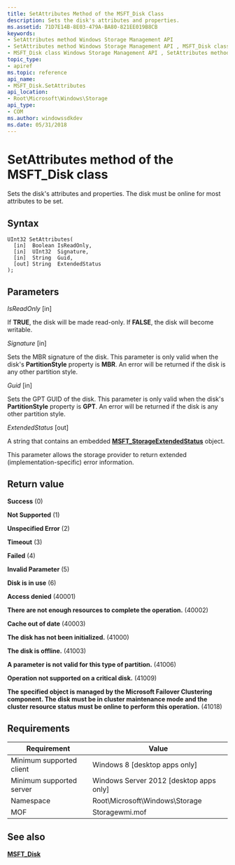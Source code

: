 ```yaml
---
title: SetAttributes Method of the MSFT_Disk Class
description: Sets the disk's attributes and properties.
ms.assetid: 71D7E14B-8E03-479A-BA80-821EE019B8CB
keywords:
- SetAttributes method Windows Storage Management API
- SetAttributes method Windows Storage Management API , MSFT_Disk class
- MSFT_Disk class Windows Storage Management API , SetAttributes method
topic_type:
- apiref
ms.topic: reference
api_name:
- MSFT_Disk.SetAttributes
api_location:
- Root\Microsoft\Windows\Storage
api_type:
- COM
ms.author: windowssdkdev
ms.date: 05/31/2018
---
```


# SetAttributes method of the MSFT\_Disk class

Sets the disk's attributes and properties. The disk must be online for most attributes to be set.

## Syntax


```mof
UInt32 SetAttributes(
  [in]  Boolean IsReadOnly,
  [in]  UInt32  Signature,
  [in]  String  Guid,
  [out] String  ExtendedStatus
);
```



## Parameters

 

*IsReadOnly* \[in\]
 

If **TRUE**, the disk will be made read-only. If **FALSE**, the disk will become writable.

 

*Signature* \[in\]
 

Sets the MBR signature of the disk. This parameter is only valid when the disk's **PartitionStyle** property is **MBR**. An error will be returned if the disk is any other partition style.

 

*Guid* \[in\]
 

Sets the GPT GUID of the disk. This parameter is only valid when the disk's **PartitionStyle** property is **GPT**. An error will be returned if the disk is any other partition style.

 

*ExtendedStatus* \[out\]
 

A string that contains an embedded [**MSFT\_StorageExtendedStatus**](msft-storageextendedstatus.md) object.

This parameter allows the storage provider to return extended (implementation-specific) error information.

 

## Return value

 

**Success** (0)
 

**Not Supported** (1)
 

**Unspecified Error** (2)
 

**Timeout** (3)
 

**Failed** (4)
 

**Invalid Parameter** (5)
 

**Disk is in use** (6)
 

**Access denied** (40001)
 

**There are not enough resources to complete the operation.** (40002)
 

**Cache out of date** (40003)
 

**The disk has not been initialized.** (41000)
 

**The disk is offline.** (41003)
 

**A parameter is not valid for this type of partition.** (41006)
 

**Operation not supported on a critical disk.** (41009)
 

**The specified object is managed by the Microsoft Failover Clustering component. The disk must be in cluster maintenance mode and the cluster resource status must be online to perform this operation.** (41018)
 

## Requirements



| Requirement | Value |
|-------------------------------------|-------------------------------------------------------------------------------------------|
| Minimum supported client | Windows 8 \[desktop apps only\]                                                |
| Minimum supported server | Windows Server 2012 \[desktop apps only\]                                      |
| Namespace                | Root\\Microsoft\\Windows\\Storage                                              |
| MOF                      |  Storagewmi.mof  |



## See also

 

[**MSFT\_Disk**](msft-disk.md)
 

 

 





